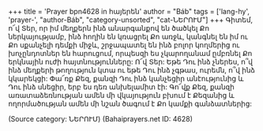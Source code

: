 +++
title = 'Prayer bpn4628 in հայերեն'
author = "Báb"
tags = ['lang-hy', 'prayer-', "author-Báb", "category-unsorted", "cat-ՆԵՐՈՒՄ"]
+++
Գիտեմ, ո՜վ Տեր, որ իմ մեղքերն ինձ անարգանքով են ծածկել Քո ներկայությամբ, ինձ հողին են կռացրել Քո առջև, կանգնել են իմ ու Քո սքանչելի դեմքի միջև, շրջապատել են ինձ բոլոր կողմերից ու խոչընդոտներ են հարուցում, որպեսզի ես չկարողանամ ըմբռնել Քո երկնային ուժի հայտնությունները:
	Ո՜վ Տեր: Եթե Դու ինձ չներես, ո՞վ ինձ մեղքերի թողություն կտա ու եթե Դու ինձ չգթաս, ուրեմն, ո՞վ ինձ կկարեկցի: Փա՜ռք Քեզ, քանզի Դու ինձ կանչեցիր անէությունից և Դու ինձ սնեցիր, երբ ես դեռ անխելամիտ էի: Գո՜վք Քեզ, քանզի առատաձեռնության ամեն մի վկայություն բխում է Քեզանից և ողորմածության ամեն մի նշան ծագում է Քո կամքի գանձատներից:

(Source category: ՆԵՐՈՒՄ)
(Bahaiprayers.net ID: 4628)
